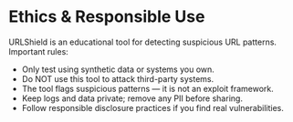 # Ethics & Responsible Use

URLShield is an educational tool for detecting suspicious URL patterns. Important rules:

- Only test using synthetic data or systems you own.
- Do NOT use this tool to attack third-party systems.
- The tool flags suspicious patterns — it is not an exploit framework.
- Keep logs and data private; remove any PII before sharing.
- Follow responsible disclosure practices if you find real vulnerabilities.
